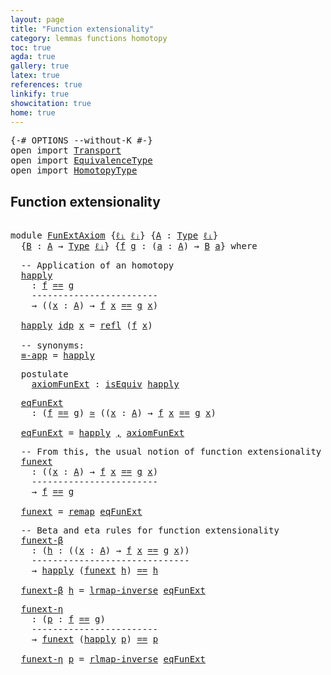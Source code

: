 ```yaml
---
layout: page
title: "Function extensionality"
category: lemmas functions homotopy
toc: true
agda: true
gallery: true
latex: true
references: true
linkify: true
showcitation: true
home: true
---
```


<div class="hide" >
<pre class="Agda">
<a id="233" class="Symbol">{-#</a> <a id="237" class="Keyword">OPTIONS</a> <a id="245" class="Pragma">--without-K</a> <a id="257" class="Symbol">#-}</a>
<a id="261" class="Keyword">open</a> <a id="266" class="Keyword">import</a> <a id="273" href="Transport.html" class="Module">Transport</a>
<a id="283" class="Keyword">open</a> <a id="288" class="Keyword">import</a> <a id="295" href="EquivalenceType.html" class="Module">EquivalenceType</a>
<a id="311" class="Keyword">open</a> <a id="316" class="Keyword">import</a> <a id="323" href="HomotopyType.html" class="Module">HomotopyType</a>
</pre>
</div>

## Function extensionality

<pre class="Agda">

<a id="397" class="Keyword">module</a> <a id="404" href="FunExtAxiom.html" class="Module">FunExtAxiom</a> <a id="416" class="Symbol">{</a><a id="417" href="FunExtAxiom.html#417" class="Bound">ℓᵢ</a> <a id="420" href="FunExtAxiom.html#420" class="Bound">ℓⱼ</a><a id="422" class="Symbol">}</a> <a id="424" class="Symbol">{</a><a id="425" href="FunExtAxiom.html#425" class="Bound">A</a> <a id="427" class="Symbol">:</a> <a id="429" href="Intro.html#1593" class="Function">Type</a> <a id="434" href="FunExtAxiom.html#417" class="Bound">ℓᵢ</a><a id="436" class="Symbol">}</a>
  <a id="440" class="Symbol">{</a><a id="441" href="FunExtAxiom.html#441" class="Bound">B</a> <a id="443" class="Symbol">:</a> <a id="445" href="FunExtAxiom.html#425" class="Bound">A</a> <a id="447" class="Symbol">→</a> <a id="449" href="Intro.html#1593" class="Function">Type</a> <a id="454" href="FunExtAxiom.html#420" class="Bound">ℓⱼ</a><a id="456" class="Symbol">}</a> <a id="458" class="Symbol">{</a><a id="459" href="FunExtAxiom.html#459" class="Bound">f</a> <a id="461" href="FunExtAxiom.html#461" class="Bound">g</a> <a id="463" class="Symbol">:</a> <a id="465" class="Symbol">(</a><a id="466" href="FunExtAxiom.html#466" class="Bound">a</a> <a id="468" class="Symbol">:</a> <a id="470" href="FunExtAxiom.html#425" class="Bound">A</a><a id="471" class="Symbol">)</a> <a id="473" class="Symbol">→</a> <a id="475" href="FunExtAxiom.html#441" class="Bound">B</a> <a id="477" href="FunExtAxiom.html#466" class="Bound">a</a><a id="478" class="Symbol">}</a> <a id="480" class="Keyword">where</a>
</pre>

<pre class="Agda">
  <a id="513" class="Comment">-- Application of an homotopy</a>
  <a id="happly"></a><a id="545" href="FunExtAxiom.html#545" class="Function">happly</a>
    <a id="556" class="Symbol">:</a> <a id="558" href="FunExtAxiom.html#459" class="Bound">f</a> <a id="560" href="EqualityType.html#1038" class="Datatype Operator">==</a> <a id="563" href="FunExtAxiom.html#461" class="Bound">g</a>
    <a id="569" class="Comment">------------------------</a>
    <a id="598" class="Symbol">→</a> <a id="600" class="Symbol">((</a><a id="602" href="FunExtAxiom.html#602" class="Bound">x</a> <a id="604" class="Symbol">:</a> <a id="606" href="FunExtAxiom.html#425" class="Bound">A</a><a id="607" class="Symbol">)</a> <a id="609" class="Symbol">→</a> <a id="611" href="FunExtAxiom.html#459" class="Bound">f</a> <a id="613" href="FunExtAxiom.html#602" class="Bound">x</a> <a id="615" href="EqualityType.html#1038" class="Datatype Operator">==</a> <a id="618" href="FunExtAxiom.html#461" class="Bound">g</a> <a id="620" href="FunExtAxiom.html#602" class="Bound">x</a><a id="621" class="Symbol">)</a>

  <a id="626" href="FunExtAxiom.html#545" class="Function">happly</a> <a id="633" href="EqualityType.html#1093" class="InductiveConstructor">idp</a> <a id="637" href="FunExtAxiom.html#637" class="Bound">x</a> <a id="639" class="Symbol">=</a> <a id="641" href="EqualityType.html#1305" class="Function">refl</a> <a id="646" class="Symbol">(</a><a id="647" href="FunExtAxiom.html#459" class="Bound">f</a> <a id="649" href="FunExtAxiom.html#637" class="Bound">x</a><a id="650" class="Symbol">)</a>

  <a id="655" class="Comment">-- synonyms:</a>
  <a id="≡-app"></a><a id="670" href="FunExtAxiom.html#670" class="Function">≡-app</a> <a id="676" class="Symbol">=</a> <a id="678" href="FunExtAxiom.html#545" class="Function">happly</a>
</pre>

<pre class="Agda">
  <a id="712" class="Keyword">postulate</a>
    <a id="axiomFunExt"></a><a id="726" href="FunExtAxiom.html#726" class="Postulate">axiomFunExt</a> <a id="738" class="Symbol">:</a> <a id="740" href="EquivalenceType.html#608" class="Function">isEquiv</a> <a id="748" href="FunExtAxiom.html#545" class="Function">happly</a>
</pre>

<pre class="Agda">
  <a id="eqFunExt"></a><a id="782" href="FunExtAxiom.html#782" class="Function">eqFunExt</a>
    <a id="795" class="Symbol">:</a> <a id="797" class="Symbol">(</a><a id="798" href="FunExtAxiom.html#459" class="Bound">f</a> <a id="800" href="EqualityType.html#1038" class="Datatype Operator">==</a> <a id="803" href="FunExtAxiom.html#461" class="Bound">g</a><a id="804" class="Symbol">)</a> <a id="806" href="EquivalenceType.html#764" class="Function Operator">≃</a> <a id="808" class="Symbol">((</a><a id="810" href="FunExtAxiom.html#810" class="Bound">x</a> <a id="812" class="Symbol">:</a> <a id="814" href="FunExtAxiom.html#425" class="Bound">A</a><a id="815" class="Symbol">)</a> <a id="817" class="Symbol">→</a> <a id="819" href="FunExtAxiom.html#459" class="Bound">f</a> <a id="821" href="FunExtAxiom.html#810" class="Bound">x</a> <a id="823" href="EqualityType.html#1038" class="Datatype Operator">==</a> <a id="826" href="FunExtAxiom.html#461" class="Bound">g</a> <a id="828" href="FunExtAxiom.html#810" class="Bound">x</a><a id="829" class="Symbol">)</a>

  <a id="834" href="FunExtAxiom.html#782" class="Function">eqFunExt</a> <a id="843" class="Symbol">=</a> <a id="845" href="FunExtAxiom.html#545" class="Function">happly</a> <a id="852" href="BasicTypes.html#1381" class="InductiveConstructor Operator">,</a> <a id="854" href="FunExtAxiom.html#726" class="Postulate">axiomFunExt</a>
</pre>

<pre class="Agda">
  <a id="893" class="Comment">-- From this, the usual notion of function extensionality follows.</a>
  <a id="funext"></a><a id="962" href="FunExtAxiom.html#962" class="Function">funext</a>
    <a id="973" class="Symbol">:</a> <a id="975" class="Symbol">((</a><a id="977" href="FunExtAxiom.html#977" class="Bound">x</a> <a id="979" class="Symbol">:</a> <a id="981" href="FunExtAxiom.html#425" class="Bound">A</a><a id="982" class="Symbol">)</a> <a id="984" class="Symbol">→</a> <a id="986" href="FunExtAxiom.html#459" class="Bound">f</a> <a id="988" href="FunExtAxiom.html#977" class="Bound">x</a> <a id="990" href="EqualityType.html#1038" class="Datatype Operator">==</a> <a id="993" href="FunExtAxiom.html#461" class="Bound">g</a> <a id="995" href="FunExtAxiom.html#977" class="Bound">x</a><a id="996" class="Symbol">)</a>
    <a id="1002" class="Comment">------------------------</a>
    <a id="1031" class="Symbol">→</a> <a id="1033" href="FunExtAxiom.html#459" class="Bound">f</a> <a id="1035" href="EqualityType.html#1038" class="Datatype Operator">==</a> <a id="1038" href="FunExtAxiom.html#461" class="Bound">g</a>

  <a id="1043" href="FunExtAxiom.html#962" class="Function">funext</a> <a id="1050" class="Symbol">=</a> <a id="1052" href="EquivalenceType.html#1133" class="Function">remap</a> <a id="1058" href="FunExtAxiom.html#782" class="Function">eqFunExt</a>
</pre>

<pre class="Agda">
  <a id="1094" class="Comment">-- Beta and eta rules for function extensionality</a>
  <a id="funext-β"></a><a id="1146" href="FunExtAxiom.html#1146" class="Function">funext-β</a>
    <a id="1159" class="Symbol">:</a> <a id="1161" class="Symbol">(</a><a id="1162" href="FunExtAxiom.html#1162" class="Bound">h</a> <a id="1164" class="Symbol">:</a> <a id="1166" class="Symbol">((</a><a id="1168" href="FunExtAxiom.html#1168" class="Bound">x</a> <a id="1170" class="Symbol">:</a> <a id="1172" href="FunExtAxiom.html#425" class="Bound">A</a><a id="1173" class="Symbol">)</a> <a id="1175" class="Symbol">→</a> <a id="1177" href="FunExtAxiom.html#459" class="Bound">f</a> <a id="1179" href="FunExtAxiom.html#1168" class="Bound">x</a> <a id="1181" href="EqualityType.html#1038" class="Datatype Operator">==</a> <a id="1184" href="FunExtAxiom.html#461" class="Bound">g</a> <a id="1186" href="FunExtAxiom.html#1168" class="Bound">x</a><a id="1187" class="Symbol">))</a>
    <a id="1194" class="Comment">------------------------------</a>
    <a id="1229" class="Symbol">→</a> <a id="1231" href="FunExtAxiom.html#545" class="Function">happly</a> <a id="1238" class="Symbol">(</a><a id="1239" href="FunExtAxiom.html#962" class="Function">funext</a> <a id="1246" href="FunExtAxiom.html#1162" class="Bound">h</a><a id="1247" class="Symbol">)</a> <a id="1249" href="EqualityType.html#1038" class="Datatype Operator">==</a> <a id="1252" href="FunExtAxiom.html#1162" class="Bound">h</a>

  <a id="1257" href="FunExtAxiom.html#1146" class="Function">funext-β</a> <a id="1266" href="FunExtAxiom.html#1266" class="Bound">h</a> <a id="1268" class="Symbol">=</a> <a id="1270" href="EquivalenceType.html#1368" class="Function">lrmap-inverse</a> <a id="1284" href="FunExtAxiom.html#782" class="Function">eqFunExt</a>
</pre>

<pre class="Agda">
  <a id="funext-η"></a><a id="1320" href="FunExtAxiom.html#1320" class="Function">funext-η</a>
    <a id="1333" class="Symbol">:</a> <a id="1335" class="Symbol">(</a><a id="1336" href="FunExtAxiom.html#1336" class="Bound">p</a> <a id="1338" class="Symbol">:</a> <a id="1340" href="FunExtAxiom.html#459" class="Bound">f</a> <a id="1342" href="EqualityType.html#1038" class="Datatype Operator">==</a> <a id="1345" href="FunExtAxiom.html#461" class="Bound">g</a><a id="1346" class="Symbol">)</a>
    <a id="1352" class="Comment">------------------------</a>
    <a id="1381" class="Symbol">→</a> <a id="1383" href="FunExtAxiom.html#962" class="Function">funext</a> <a id="1390" class="Symbol">(</a><a id="1391" href="FunExtAxiom.html#545" class="Function">happly</a> <a id="1398" href="FunExtAxiom.html#1336" class="Bound">p</a><a id="1399" class="Symbol">)</a> <a id="1401" href="EqualityType.html#1038" class="Datatype Operator">==</a> <a id="1404" href="FunExtAxiom.html#1336" class="Bound">p</a>

  <a id="1409" href="FunExtAxiom.html#1320" class="Function">funext-η</a> <a id="1418" href="FunExtAxiom.html#1418" class="Bound">p</a> <a id="1420" class="Symbol">=</a> <a id="1422" href="EquivalenceType.html#1595" class="Function">rlmap-inverse</a> <a id="1436" href="FunExtAxiom.html#782" class="Function">eqFunExt</a>
</pre>
